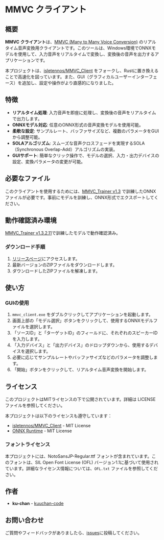 # MMVC クライアント

## 概要

**MMVC クライアント**は、[MMVC (Many to Many Voice Conversion)](https://github.com/isletennos/MMVC_Trainer) のリアルタイム音声変換用クライアントです。このツールは、Windows環境でONNXモデルを使用して、入力音声をリアルタイムで変換し、変換後の音声を出力するアプリケーションです。

本プロジェクトは、[isletennos/MMVC_Client](https://github.com/isletennos/MMVC_Client) をフォークし、Rustに置き換えることで高速化を図っています。また、GUI（グラフィカルユーザーインターフェース）を追加し、設定や操作がより直感的になりました。

## 特徴

* **リアルタイム処理**: 入力音声を即座に処理し、変換後の音声をリアルタイムで出力します。
* **ONNXモデル対応**: 任意のONNX形式の音声変換モデルを使用可能。
* **柔軟な設定**: サンプルレート、バッファサイズなど、複数のパラメータをGUIから調整可能。
* **SOLAアルゴリズム**: スムーズな音声クロスフェードを実現するSOLA（Synchronous Overlap-Add）アルゴリズムの実装。
* **GUIサポート**: 簡単なクリック操作で、モデルの選択、入力・出力デバイスの設定、変換パラメータの変更が可能。

## 必要なファイル
このクライアントを使用するためには、[MMVC_Trainer v1.3](https://github.com/isletennos/MMVC_Trainer) で訓練したONNXファイルが必要です。事前にモデルを訓練し、ONNX形式でエクスポートしてください。

## 動作確認済み環境
[MMVC_Trainer v1.3.2.11](https://github.com/isletennos/MMVC_Trainer/releases/tag/v1.3.2.11)で訓練したモデルで動作確認済み。

### ダウンロード手順

1. [リリースページ](https://github.com/kuuchan-code/MMVC_Client/releases)にアクセスします。
2. 最新バージョンのZIPファイルをダウンロードします。
3. ダウンロードしたZIPファイルを解凍します。

## 使い方

### GUIの使用

1. `mmvc_client.exe` をダブルクリックしてアプリケーションを起動します。
2. 画面上部の「モデル選択」ボタンをクリックして、使用するONNXモデルファイルを選択します。
3. 「ソースID」と「ターゲットID」のフィールドに、それぞれのスピーカーIDを入力します。
4. 「入力デバイス」と「出力デバイス」のドロップダウンから、使用するデバイスを選択します。
5. 必要に応じてサンプルレートやバッファサイズなどのパラメータを調整します。
6. 「開始」ボタンをクリックして、リアルタイム音声変換を開始します。

## ライセンス

このプロジェクトはMITライセンスの下で公開されています。詳細は LICENSE ファイルを参照してください。

本プロジェクトは以下のライセンスも遵守しています：

* [isletennos/MMVC_Client](https://github.com/isletennos/MMVC_Client) - MIT License
* [ONNX Runtime](https://github.com/microsoft/onnxruntime) - MIT License

### フォントライセンス

本プロジェクトには、NotoSansJP-Regular.ttf フォントが含まれています。このフォントは、SIL Open Font License (OFL) バージョン1.1に基づいて使用されています。詳細なライセンス情報については、`OFL.txt` ファイルを参照してください。

## 作者

* **ku-chan** - [kuuchan-code](https://github.com/kuuchan-code)

## お問い合わせ

ご質問やフィードバックがありましたら、[issues](https://github.com/kuuchan-code/MMVC_Client/issues)に投稿してください。
